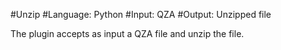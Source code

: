 #Unzip
#Language: Python
#Input: QZA
#Output: Unzipped file

The plugin accepts as input a QZA file and unzip the file.


